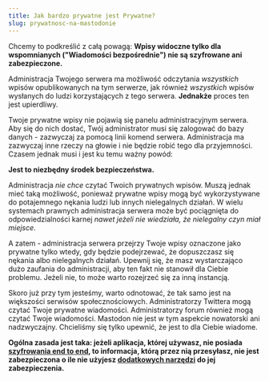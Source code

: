 ```yaml
---
title: Jak bardzo prywatne jest Prywatne?
slug: prywatnosc-na-mastodonie
---
```


Chcemy to podkreślić z całą powagą: **Wpisy widoczne tylko dla wspomnianych ("Wiadomości bezpośrednie") nie są szyfrowane ani zabezpieczone.**

Administracja Twojego serwera ma możliwość odczytania _wszystkich_ wpisów opublikowanych na tym serwerze, jak również _wszystkich_ wpisów wysłanych do ludzi korzystających z tego serwera. **Jednakże** proces ten jest upierdliwy.

Twoje prywatne wpisy nie pojawią się panelu administracyjnym serwera. Aby się do nich dostać, Twój administrator musi się zalogować do bazy danych - zazwyczaj za pomocą linii komend serwera. Administracja ma zazwyczaj inne rzeczy na głowie i nie będzie robić tego dla przyjemności. Czasem jednak musi i jest ku temu ważny powód:

**Jest to niezbędny środek bezpieczeństwa.**

Administracja _nie chce_ czytać Twoich prywatnych wpisów. Muszą jednak mieć taką możliwość, ponieważ prywatne wpisy mogą być wykorzystywane do potajemnego nękania ludzi lub innych nielegalnych działań. W wielu systemach prawnych administracja serwera może być pociągnięta do odpowiedzialności karnej _nawet jeżeli nie wiedziała, że nielegalny czyn miał miejsce_.

A zatem - administracja serwera przejrzy Twoje wpisy oznaczone jako prywatne tylko wtedy, gdy będzie podejrzewać, że dopuszczasz się nękania albo nielegalnych działań. Upewnij się, że masz wystarczająco dużo zaufania do administracji, aby ten fakt nie stanowił dla Ciebie problemu. Jeżeli nie, to może warto rozejrzeć się za inną instancją.

Skoro już przy tym jesteśmy, warto odnotować, że tak samo jest na większości serwisów społecznościowych. Administratorzy Twittera mogą czytać Twoje prywatne wiadomości. Administratorzy forum również mogą czytać Twoje wiadomości. Mastodon nie jest w tym aspekcie nowatorski ani nadzwyczajny. Chcieliśmy się tylko upewnić, że jest to dla Ciebie wiadome.

**Ogólna zasada jest taka: jeżeli aplikacja, której używasz, nie posiada [szyfrowania end to end](https://pl.wikipedia.org/wiki/Szyfrowanie_od_ko%C5%84ca_do_ko%C5%84ca), to informacja, którą przez nią przesyłasz, nie jest zabezpieczona o ile nie użyjesz [dodatkowych narzędzi](https://pl.wikipedia.org/wiki/Pretty_Good_Privacy) do jej zabezpieczenia.**
